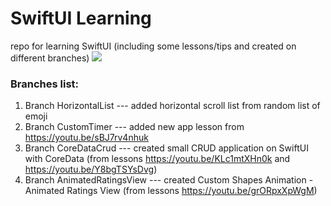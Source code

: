 # SwiftUI Learning
repo for learning SwiftUI (including some lessons/tips and created on different branches)
![](https://repository-images.githubusercontent.com/93403131/2897bb00-87df-11e9-944e-810b219b98d6)


### Branches list:
1. Branch HorizontalList --- added horizontal scroll list from random list of emoji
2. Branch CustomTimer --- added new app lesson from https://youtu.be/sBJ7rv4nhuk
3. Branch CoreDataCrud --- created small CRUD application on SwiftUI with CoreData (from lessons https://youtu.be/KLc1mtXHn0k and https://youtu.be/Y8bgTSYsDvg)
4. Branch AnimatedRatingsView --- created Custom Shapes Animation - Animated Ratings View (from lessons https://youtu.be/grORpxXpWgM)
